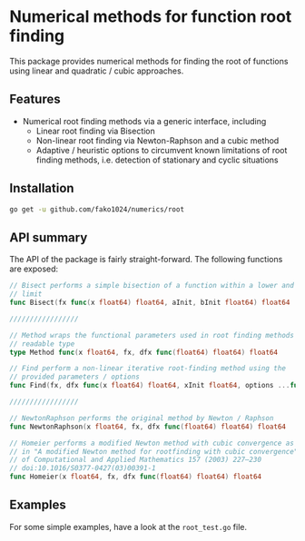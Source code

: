 
# Numerical methods for function root finding
This package provides numerical methods for finding the root of functions using linear and quadratic / cubic approaches.

## Features
- Numerical root finding methods via a generic interface, including
	- Linear root finding via Bisection
	- Non-linear root finding via Newton-Raphson and a cubic method
	- Adaptive / heuristic options to circumvent known limitations of root finding methods, i.e. detection of stationary and cyclic situations

## Installation
```bash
go get -u github.com/fako1024/numerics/root
```

## API summary

The API of the package is fairly straight-forward. The following functions are exposed:
```Go
// Bisect performs a simple bisection of a function within a lower and an upper
// limit
func Bisect(fx func(x float64) float64, aInit, bInit float64) float64

/////////////////

// Method wraps the functional parameters used in root finding methods in a more
// readable type
type Method func(x float64, fx, dfx func(float64) float64) float64

// Find perform a non-linear iterative root-finding method using the
// provided parameters / options
func Find(fx, dfx func(x float64) float64, xInit float64, options ...func(*Finder)) float64

/////////////////

// NewtonRaphson performs the original method by Newton / Raphson
func NewtonRaphson(x float64, fx, dfx func(float64) float64) float64

// Homeier performs a modified Newton method with cubic convergence as introduced
// in "A modified Newton method for rootfinding with cubic convergence", Journal
// of Computational and Applied Mathematics 157 (2003) 227–230
// doi:10.1016/S0377-0427(03)00391-1
func Homeier(x float64, fx, dfx func(float64) float64) float64
```

## Examples
For some simple examples, have a look at the `root_test.go` file.
